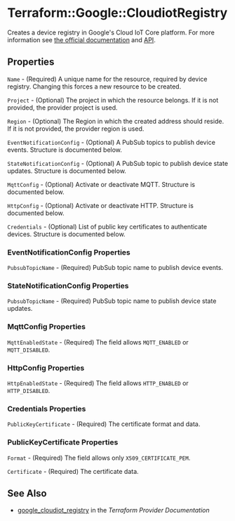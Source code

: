 # Terraform::Google::CloudiotRegistry

Creates a device registry in Google's Cloud IoT Core platform. For more information see
[the official documentation](https://cloud.google.com/iot/docs/) and
[API](https://cloud.google.com/iot/docs/reference/cloudiot/rest/v1/projects.locations.registries).

## Properties

`Name` - (Required) A unique name for the resource, required by device registry. Changing this forces a new resource to be created.

`Project` - (Optional) The project in which the resource belongs. If it is not provided, the provider project is used.

`Region` - (Optional) The Region in which the created address should reside. If it is not provided, the provider region is used.

`EventNotificationConfig` - (Optional) A PubSub topics to publish device events. Structure is documented below.

`StateNotificationConfig` - (Optional) A PubSub topic to publish device state updates. Structure is documented below.

`MqttConfig` - (Optional) Activate or deactivate MQTT. Structure is documented below.

`HttpConfig` - (Optional) Activate or deactivate HTTP. Structure is documented below.

`Credentials` - (Optional) List of public key certificates to authenticate devices. Structure is documented below.

### EventNotificationConfig Properties

`PubsubTopicName` - (Required) PubSub topic name to publish device events.

### StateNotificationConfig Properties

`PubsubTopicName` - (Required) PubSub topic name to publish device state updates.

### MqttConfig Properties

`MqttEnabledState` - (Required) The field allows `MQTT_ENABLED` or `MQTT_DISABLED`.

### HttpConfig Properties

`HttpEnabledState` - (Required) The field allows `HTTP_ENABLED` or `HTTP_DISABLED`.

### Credentials Properties

`PublicKeyCertificate` - (Required) The certificate format and data.

### PublicKeyCertificate Properties

`Format` - (Required) The field allows only  `X509_CERTIFICATE_PEM`.

`Certificate` - (Required) The certificate data.


## See Also

* [google_cloudiot_registry](https://www.terraform.io/docs/providers/google/r/cloudiot_registry.html) in the _Terraform Provider Documentation_